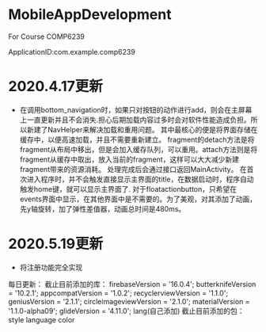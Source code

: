 # MobileAppDevelopment
For Course COMP6239

ApplicationID:com.example.comp6239

# 2020.4.17更新
- 在调用bottom_navigation时，如果只对按钮的动作进行add，则会在主屏幕上一直更新并且不会消失.担心后期加载内容过多时会对软件性能造成负担。所以新建了NavHelper来解决加载和重用问题。
其中最核心的便是将界面存储在缓存中，以便高速加载，并且不需要重新建立。
fragment的detach方法是将fragment从布局中移出，但是会加入缓存队列，可以重用。attach方法则是将fragment从缓存中取出，放入当前的fragment，这样可以大大减少新建fragment带来的资源消耗。
处理完成后会通过接口返回MainActivity。
在首次进入程序时，并不会触发直接显示主界面的title，在数据启动时，程序自动触发home键，就可以显示主界面了.
对于floatactionbutton，只希望在events界面中显示，在其他界面中是不需要的。为了美观，对其添加了动画，先y轴旋转，加了弹性差值器，动画总时间是480ms。

# 2020.5.19更新
- 将注册功能完全实现


每日更新：
截止目前添加的库：
    firebaseVersion = '16.0.4';
    butterknifeVersion = '10.2.1';
    appcompatVersion = '1.0.2';
    recyclerviewVersion = '1.1.0';
    geniusVersion = '2.1.1';
    circleimageviewVersion = '2.1.0';
    materialVersion = '1.1.0-alpha09';
    glideVersion = '4.11.0';
    lang(自己添加)
截止目前添加的包：
    style
    language
    color

